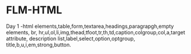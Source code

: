 # FLM-HTML
Day 1 -html elements,table,form,textarea,headings,paragrapgh,empty elements, br, hr,ul,ol,li,img,thead,tfoot,tr,th,td,caption,colgroup,col,a,target attribute, description list,label,select,option,optgroup, title,b,u,i,em,strong,button.

